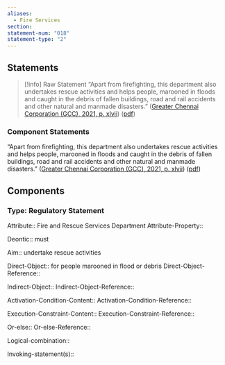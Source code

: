```yaml
---
aliases:
  - Fire Services
section: 
statement-num: "018"
statement-type: "2"
---
```

## Statements 
> [!info] Raw Statement
> “Apart from firefighting, this department also undertakes rescue activities and helps people, marooned in floods and caught in the debris of fallen buildings, road and rail accidents and other natural and manmade disasters.” ([Greater Chennai Corporation (GCC), 2021, p. xlvii](zotero://select/library/items/AZZSXLC8)) ([pdf](zotero://open-pdf/library/items/ZWDYK52D?page=47&annotation=3LLTRRAR)) 
> 

### Component Statements
“Apart from firefighting, this department also undertakes rescue activities and helps people, marooned in floods and caught in the debris of fallen buildings, road and rail accidents and other natural and manmade disasters.” ([Greater Chennai Corporation (GCC), 2021, p. xlvii](zotero://select/library/items/AZZSXLC8)) ([pdf](zotero://open-pdf/library/items/ZWDYK52D?page=47&annotation=3LLTRRAR)) 
## Components
### Type: Regulatory Statement
Attribute:: Fire and Rescue Services Department
Attribute-Property::

Deontic:: must

Aim:: undertake rescue activities

Direct-Object:: for people marooned in flood or debris
Direct-Object-Reference:: 

Indirect-Object::
Indirect-Object-Reference:: 

Activation-Condition-Content::
Activation-Condition-Reference:: 

Execution-Constraint-Content::
Execution-Constraint-Reference:: 

Or-else::
Or-else-Reference:: 

Logical-combination::

Invoking-statement(s)::